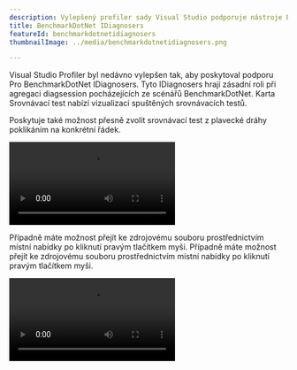 ```yaml
---
description: Vylepšený profiler sady Visual Studio podporuje nástroje BenchmarkDotNet IDiagnosers
title: BenchmarkDotNet IDiagnosers
featureId: benchmarkdotnetidiagnosers
thumbnailImage: ../media/benchmarkdotnetidiagnosers.png

---
```


Visual Studio Profiler byl nedávno vylepšen tak, aby poskytoval podporu Pro BenchmarkDotNet IDiagnosers. Tyto IDiagnosers hrají zásadní roli při agregaci diagsession pocházejících ze scénářů BenchmarkDotNet. Karta Srovnávací test nabízí vizualizaci spuštěných srovnávacích testů.

Poskytuje také možnost přesně zvolit srovnávací test z plavecké dráhy poklikáním na konkrétní řádek.

![Plavecká dráha IDiagnosers](../media/IDiagnosers-swimlane.mp4 "Plavecká dráha IDiagnosers")

Případně máte možnost přejít ke zdrojovému souboru prostřednictvím místní nabídky po kliknutí pravým tlačítkem myši. Případně máte možnost přejít ke zdrojovému souboru prostřednictvím místní nabídky po kliknutí pravým tlačítkem myši.

![IDiagnosers Go to source.mp4](../media/IDiagnosers-gotosource.mp4 "IDiagnosers Go to Source.mp4")

